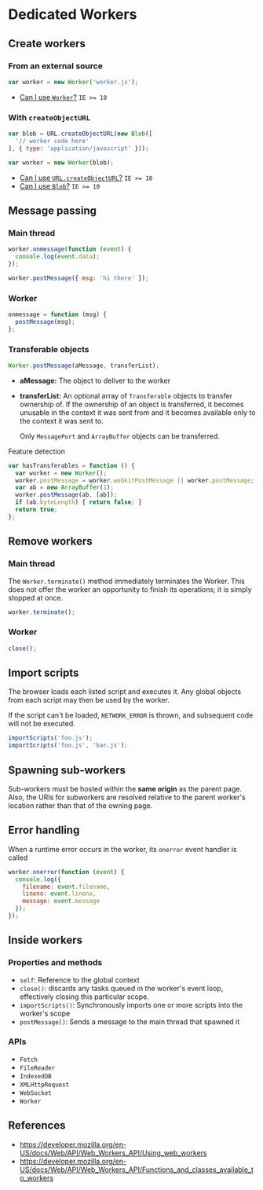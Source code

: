 Dedicated Workers
=================

Create workers
--------------

### From an external source

```js
var worker = new Worker('worker.js');
```

  * [Can I use `Worker`?](http://caniuse.com/#feat=webworkers) `IE >= 10`

### With `createObjectURL`

```js
var blob = URL.createObjectURL(new Blob([
  '// worker code here'
], { type: 'application/javascript' }));

var worker = new Worker(blob);
```

  * [Can I use `URL.createObjectURL`?](http://caniuse.com/#feat=bloburls) `IE >= 10`
  * [Can I use `Blob`?](http://caniuse.com/#feat=blob) `IE >= 10`

Message passing
---------------

### Main thread

```js
worker.onmessage(function (event) {
  console.log(event.data);
});

worker.postMessage({ msg: 'hi there' });
```

### Worker

```js
onmessage = function (msg) {
  postMessage(msg);
};
```

### Transferable objects

```js
Worker.postMessage(aMessage, transferList);
```

  * **aMessage:** The object to deliver to the worker

  * **transferList:** An optional array of `Transferable` objects to transfer
    ownership of. If the ownership of an object is transferred, it becomes
    unusable in the context it was sent from and it becomes available only to
    the context it was sent to.

    Only `MessagePort` and `ArrayBuffer` objects can be transferred.

Feature detection

```js
var hasTransferables = function () {
  var worker = new Worker();
  worker.postMessage = worker.webkitPostMessage || worker.postMessage;
  var ab = new ArrayBuffer(1);
  worker.postMessage(ab, [ab]);
  if (ab.byteLength) { return false; }
  return true;
};
```

Remove workers
--------------

### Main thread

The `Worker.terminate()` method immediately terminates the Worker. This does not
offer the worker an opportunity to finish its operations; it is simply stopped
at once.

```js
worker.terminate();
```

### Worker

```js
close();
```

Import scripts
--------------

The browser loads each listed script and executes it. Any global objects from
each script may then be used by the worker.

If the script can't be loaded, `NETWORK_ERROR` is thrown, and subsequent code
will not be executed.

```js
importScripts('foo.js');
importScripts('foo.js', 'bar.js');
```

Spawning sub-workers
--------------------

Sub-workers must be hosted within the **same origin** as the parent page. Also,
the URIs for subworkers are resolved relative to the parent worker's location
rather than that of the owning page.

Error handling
--------------

When a runtime error occurs in the worker, its `onerror` event handler is called

```js
worker.onerror(function (event) {
  console.log({
    filename: event.filename,
    lineno: event.lineno,
    message: event.message
  });
});
```

Inside workers
--------------

### Properties and methods

  * `self`: Reference to the global context
  * `close()`: discards any tasks queued in the worker's event loop, effectively
    closing this particular scope.
  * `importScripts()`: Synchronously imports one or more scripts into the
    worker's scope
  * `postMessage()`: Sends a message to the main thread that spawned it

### APIs

  * `Fetch`
  * `FileReader`
  * `IndexedDB`
  * `XMLHttpRequest`
  * `WebSocket`
  * `Worker`

References
----------

  * <https://developer.mozilla.org/en-US/docs/Web/API/Web_Workers_API/Using_web_workers>
  * <https://developer.mozilla.org/en-US/docs/Web/API/Web_Workers_API/Functions_and_classes_available_to_workers>
